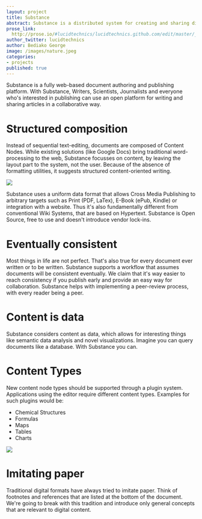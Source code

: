 ```yaml
---
layout: project
title: Substance
abstract: Substance is a distributed system for creating and sharing digital documents.
prose_link:
  http://prose.io/#lucidtechnics/lucidtechnics.github.com/edit/master/_posts/features/0100-01-03-distributed.md
author_twitter: lucidtechnics
author: Bediako George
image: /images/nature.jpeg
categories:
- projects
published: true
---
```


Substance is a fully web-based document authoring and publishing platform. With Substance, Writers, Scientists, Journalists and everyone who's interested in publishing can use an open platform for writing and sharing articles in a collaborative way. 

# Structured composition

Instead of sequential text-editing, documents are composed of Content Nodes. While existing solutions (like Google Docs) bring traditional word-processing to the web, Substance focusses on content, by leaving the layout part to the system, not the user. Because of the absence of formatting utilities, it suggests structured content-oriented writing. 


![](http://substance-assets.s3.amazonaws.com/29/0cff0d34004080f40be83968f81af2/editing.png)

Substance uses a uniform data format that allows Cross Media Publishing to arbitrary targets such as Print (PDF, LaTex), E-Book (ePub, Kindle) or integration with a website. Thus it's also fundamentally different from conventional Wiki Systems, that are based on Hypertext. Substance is Open Source, free to use and doesn't introduce vendor lock-ins.

# Eventually consistent

Most things in life are not perfect. That's also true for every document ever written or to be written. Substance supports a workflow that assumes documents will be consistent eventually. We claim that it's way easier to reach consistency if you publish early and provide an easy way for collaboration. Substance helps with implementing a peer-review process, with every reader being a peer.


# Content is data

Substance considers content as data, which allows for interesting things like semantic data analysis and novel visualizations. Imagine you can query documents like a database. With Substance you can.


# Content Types

New content node types should be supported through a plugin system. Applications using the editor require different content types. Examples for such plugins would be:

- Chemical Structures
- Formulas
- Maps
- Tables
- Charts

![](http://substance-assets.s3.amazonaws.com/62/583a4ca6c6a0bef0868fc8eb8402a7/mom.png)

# Imitating paper

Traditional digital formats have always tried to imitate paper. Think of footnotes and references that are listed at the bottom of the document. We're going to break with this tradition and introduce only general concepts that are relevant to digital content.